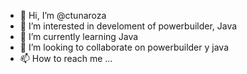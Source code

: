 - 👋 Hi, I’m @ctunaroza
- 👀 I’m interested in develoment  of powerbuilder, Java
- 🌱 I’m currently learning Java
- 💞️ I’m looking to collaborate on powerbuilder y java
- 📫 How to reach me ...

<!---
ctunaroza/ctunaroza is a ✨ special ✨ repository because its `README.md` (this file) appears on your GitHub profile.
You can click the Preview link to take a look at your changes.
--->
